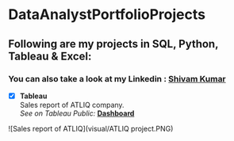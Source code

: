 # DataAnalystPortfolioProjects
## Following are my projects in SQL, Python, Tableau & Excel:
### You can also take a look at my Linkedin : [Shivam Kumar](www.linkedin.com/in/shivamkumar5)

- [x] **Tableau** <br />
Sales report of ATLIQ company. <br />
*See on Tableau Public:* **[Dashboard](https://public.tableau.com/app/profile/shivam.kumar8742/viz/SalesdataofATLIQcompany/Dashboard1?publish=yes)**

![Sales report of ATLIQ](visual/ATLIQ project.PNG)  

